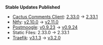 **Stable Updates Published**

* [Cactus Comments Client](https://gitlab.com/cactus-comments/cactus-client): [2.33.0](https://gitlab.com/cactus-comments/cactus-client/-/tags/2.33.0) -> [2.33.1](https://gitlab.com/cactus-comments/cactus-client/-/tags/2.33.1)
* [Ntfy](https://github.com/binwiederhier/ntfy): [v2.10.0](https://github.com/binwiederhier/ntfy/releases/tag/v2.10.0) -> [v2.11.0](https://github.com/binwiederhier/ntfy/releases/tag/v2.11.0)
* [Postmoogle](https://github.com/etkecc/postmoogle): [v0.9.23](https://github.com/etkecc/postmoogle/releases/tag/v0.9.23) -> [v0.9.24](https://github.com/etkecc/postmoogle/releases/tag/v0.9.24)
* Static Files: 2.33.0 -> 2.33.1
* [Traefik](https://github.com/traefik/traefik): [v3.1.3](https://github.com/traefik/traefik/releases/tag/v3.1.3) -> [v3.2.0](https://github.com/traefik/traefik/releases/tag/v3.2.0)

